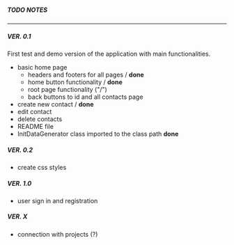 ##### TODO NOTES
---

##### VER. 0.1

First test and demo version of the application with main functionalities.

* basic home page
    * headers and footers for all pages / **done**
    * home button functionality / **done**
    * root page functionality ("/")
    * back buttons to id and all contacts page
* create new contact / **done**
* edit contact
* delete contacts
* README file
* InitDataGenerator class imported to the class path **done**

##### VER. 0.2

* create css styles

##### VER. 1.0

* user sign in and registration

##### VER. X

* connection with projects (?)